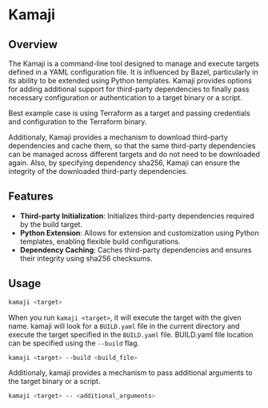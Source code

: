 # Kamaji 

## Overview

The Kamaji is a command-line tool designed to manage and execute  targets defined in a YAML configuration file. It is influenced by Bazel, particularly in its ability to be extended using Python templates. Kamaji provides options for adding additional support for third-party dependencies to finally pass necessary configuration or authentication to a target binary or a script.

Best example case is using Terraform as a target and passing credentials and configuration to the Terraform binary.

Additionaly, Kamaji provides a mechanism to download third-party dependencies and cache them, so that the same third-party dependencies can be managed across different targets and do not need to be downloaded again. Also, by specifying dependency sha256, Kamaji can ensure the integrity of the downloaded third-party dependencies.

## Features

- **Third-party Initialization**: Initializes third-party dependencies required by the build target.
- **Python Extension**: Allows for extension and customization using Python templates, enabling flexible build configurations.
- **Dependency Caching**: Caches third-party dependencies and ensures their integrity using sha256 checksums.

## Usage

```bash
kamaji <target>
```

When you run `kamaji <target>`, it will execute the target with the given name. kamaji will look for a `BUILD.yaml` file in the current directory and execute the target specified in the `BUILD.yaml` file. BUILD.yaml file location can be specified using the `--build` flag.

```bash
kamaji <target> --build <build_file>
```
Additionaly, kamaji provides a mechanism to pass additional arguments to the target binary or a script.

```bash
kamaji <target> -- <additional_arguments>
```





